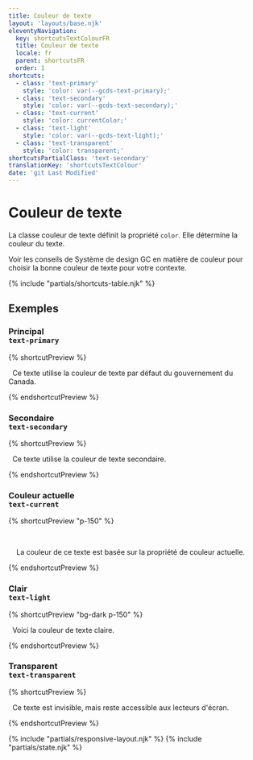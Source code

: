 ```yaml
---
title: Couleur de texte
layout: 'layouts/base.njk'
eleventyNavigation:
  key: shortcutsTextColourFR
  title: Couleur de texte
  locale: fr
  parent: shortcutsFR
  order: 1
shortcuts:
  - class: 'text-primary'
    style: 'color: var(--gcds-text-primary);'
  - class: 'text-secondary'
    style: 'color: var(--gcds-text-secondary);'
  - class: 'text-current'
    style: 'color: currentColor;'
  - class: 'text-light'
    style: 'color: var(--gcds-text-light);'
  - class: 'text-transparent'
    style: 'color: transparent;'
shortcutsPartialClass: 'text-secondary'
translationKey: 'shortcutsTextColour'
date: 'git Last Modified'
---
```


# Couleur de texte

La classe couleur de texte définit la propriété `color`. Elle détermine la couleur du texte.

<gcds-notice type="warning" notice-title-tag="h2" notice-title="Utiliser avec prudence">
  <gcds-text><gcds-link href="{{ links.colourText }}">Voir les conseils de Système de design GC en matière de couleur</gcds-link> pour choisir la bonne couleur de texte pour votre contexte.</gcds-text>
</gcds-notice>

{% include "partials/shortcuts-table.njk" %}

## Exemples

### Principal<br/>`text-primary`

{% shortcutPreview %}

<p class="text-primary">
  Ce texte utilise la couleur de texte par défaut du gouvernement du Canada.
</p>
{% endshortcutPreview %}

### Secondaire<br/>`text-secondary`

{% shortcutPreview %}

<p class="text-secondary">
  Ce texte utilise la couleur de texte secondaire.
</p>
{% endshortcutPreview %}

### Couleur actuelle<br/>`text-current`

{% shortcutPreview "p-150" %}

<div class="bg-primary text-light">
  <p class="text-current">
    La couleur de ce texte est basée sur la propriété de couleur actuelle.
  </p>
</div>
{% endshortcutPreview %}

### Clair<br/>`text-light`

{% shortcutPreview "bg-dark p-150" %}

<p class="text-light">
  Voici la couleur de texte claire.
</p>
{% endshortcutPreview %}

### Transparent<br/>`text-transparent`

{% shortcutPreview %}

<p class="text-transparent">
  Ce texte est invisible, mais reste accessible aux lecteurs d'écran.
</p>
{% endshortcutPreview %}

{% include "partials/responsive-layout.njk" %}
{% include "partials/state.njk" %}
